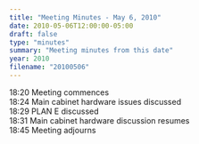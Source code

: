 ```yaml
---
title: "Meeting Minutes - May 6, 2010"
date: 2010-05-06T12:00:00-05:00
draft: false
type: "minutes"
summary: "Meeting minutes from this date"
year: 2010
filename: "20100506"
---
```


18:20	Meeting commences<br />
18:24	Main cabinet hardware issues discussed<br />
18:29	PLAN E discussed<br />
18:31	Main cabinet hardware discussion resumes<br />
18:45	Meeting adjourns
